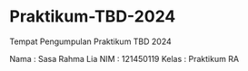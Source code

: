 # Praktikum-TBD-2024
Tempat Pengumpulan Praktikum TBD 2024

Nama : Sasa Rahma Lia
NIM : 121450119
Kelas : Praktikum RA
